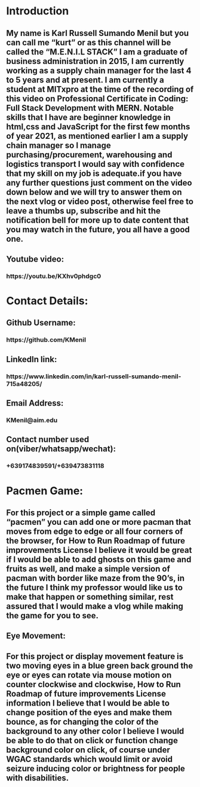 <h1>Introduction</h1>
<h2>My name is Karl Russell Sumando Menil but you can call me “kurt” or as this channel will be called the “M.E.N.I.L STACK” I am a graduate of business administration in 2015, I am currently working as a supply chain manager for the last 4 to 5 years and at present. I am currently a student at MITxpro at the time of the recording of this video on Professional Certificate in Coding: Full Stack Development with MERN. Notable skills that I have are beginner knowledge in html,css and JavaScript for the first few months of year 2021, as mentioned earlier I am a supply chain manager so I manage purchasing/procurement, warehousing and logistics transport I would say with confidence that my skill on my job is adequate.if you have any further questions just comment on the video down below and we will try to answer them on the next vlog or video post, otherwise feel free to leave a thumbs up, subscribe and hit the notification bell for more up to date content that you may watch in the future, you all have a good one.</h2>

<h2>Youtube video:</h2> 
<h3>https://youtu.be/KXhv0phdgc0</h3>

<h1>Contact Details:</h1>
<h2>Github Username:</h2> 
<h3>https://github.com/KMenil</h3> 
<h2>LinkedIn link:</h2> 
<h3>https://www.linkedin.com/in/karl-russell-sumando-menil-715a48205/</h3>
<h2>Email Address:</h2>
<h3>KMenil@aim.edu</h3>
<h2>Contact number used on(viber/whatsapp/wechat):</h2>
<h3>+639174839591/+639473831118</h3>

<h1>Pacmen Game:</h1>
<h2>For this project or a simple game called “pacmen” you can add one or more pacman that moves from edge to edge or all four corners of the browser, for How to Run Roadmap of future improvements License I believe it would be great if I would be able to add ghosts on this game and fruits as well, and make a simple version of pacman with border like maze from the 90’s, in the future I think my professor would like us to make that happen or something similar, rest assured that I would make a vlog while making the game for you to see.</h2>

<h2>Eye Movement:</h2>
<h2> For this project or display movement feature is two moving eyes in a blue green back ground the eye or eyes can rotate via mouse motion on counter clockwise and clockwise, How to Run Roadmap of future improvements License information I believe that I would be able to change position of the eyes and make them bounce, as for changing the color of the background to any other color I believe I would be able to do that on click or function change background color on click, of course under WGAC standards which would limit or avoid seizure inducing color or brightness for people with disabilities.</h2>
